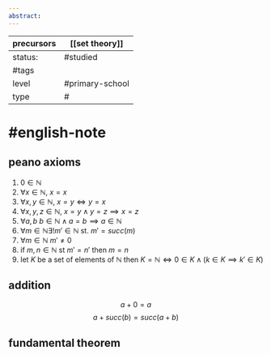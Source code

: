 ```yaml
---
abstract:
---
```

| precursors | [[set theory]]  |
| ---------- | --------------- |
| status:    | #studied        |
| #tags      |                 |
| level      | #primary-school |
| type       | #               |
# #english-note 
## peano axioms
1. $0\in \mathbb{N}$
2. $\forall x\in \mathbb{N},\ x=x$
3. $\forall x,y\in \mathbb{N},\ x=y\iff y=x$
4. $\forall x,y,z\in \mathbb{N},\ x=y\land y=z\implies x=z$
5. $\forall a,b\ b\in \mathbb{N}\land a=b \implies a\in \mathbb{N}$
7. $\forall m\in\mathbb{N}\exists! m'\in\mathbb{N}$ st. $m' =succ(m)$ 
8. $\forall m\in\mathbb{N}\ m'\ne0$
9. if $m,n\in\mathbb{N}$ st $m'=n'$ then $m=n$
10. let $K$ be a set of elements of $\mathbb{N}$ then $K=\mathbb{N} \iff 0\in K \land (k\in K\implies k'\in K)$ 
## addition
$$a+0=a$$
$$a+succ(b)=succ(a+b)$$

## fundamental theorem
